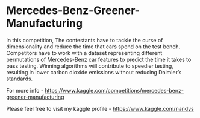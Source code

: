 # Mercedes-Benz-Greener-Manufacturing

In this competition, The contestants have to tackle the curse of dimensionality and reduce the time that cars spend on the test bench. 
Competitors have to work with a dataset representing different permutations of Mercedes-Benz car features to predict the time it takes to pass testing. 
Winning algorithms will contribute to speedier testing, resulting in lower carbon dioxide emissions without reducing Daimler’s standards.

For more info - https://www.kaggle.com/competitions/mercedes-benz-greener-manufacturing

Please feel free to visit my kaggle profile - https://www.kaggle.com/nandys
